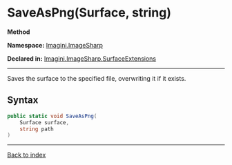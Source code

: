 # SaveAsPng(Surface, string)

**Method**

**Namespace:** [Imagini.ImageSharp](Imagini.ImageSharp.md)

**Declared in:** [Imagini.ImageSharp.SurfaceExtensions](Imagini.ImageSharp.SurfaceExtensions.md)

------



Saves the surface to the specified file, overwriting it if it exists.


## Syntax

```csharp
public static void SaveAsPng(
	Surface surface,
	string path
)
```

------

[Back to index](index.md)